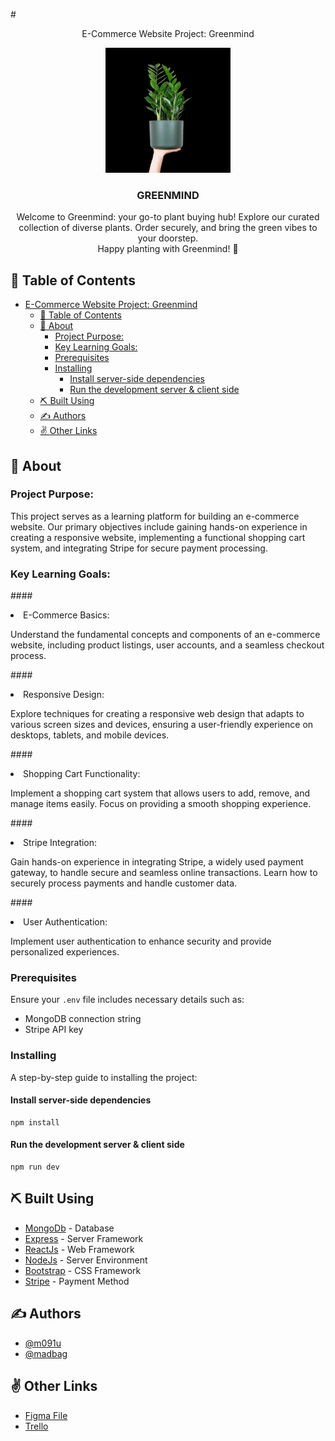 #<div align="center"> E-Commerce Website Project: Greenmind </div>
<p align="center">
  <a href="" rel="noopener">
 <img width=200px height=200px src="./client/public/A4 - 1.png" alt="Project logo"></a>
</p>

<h3 align="center">GREENMIND</h3>

<p align="center"> Welcome to Greenmind: your go-to plant buying hub! Explore our curated collection of diverse plants. Order securely, and bring the green vibes to your doorstep. 
<br>
Happy planting with Greenmind! 🌿
    <br> 
</p>

## 📝 Table of Contents
- [E-Commerce Website Project: Greenmind](#e-commerce-website-project-greenmind)
  - [📝 Table of Contents](#-table-of-contents)
  - [🧐 About ](#-about-)
    - [Project Purpose:](#project-purpose)
    - [Key Learning Goals:](#key-learning-goals)
    - [Prerequisites](#prerequisites)
    - [Installing](#installing)
      - [Install server-side dependencies](#install-server-side-dependencies)
      - [Run the development server \& client side](#run-the-development-server--client-side)
  - [⛏️ Built Using ](#️-built-using-)
  - [✍️ Authors ](#️-authors-)
  - [✌️ Other Links ](#️-other-links-)

## 🧐 About <a name = "about"></a>
### Project Purpose:
This project serves as a learning platform for building an e-commerce website. Our primary objectives include gaining hands-on experience in creating a responsive website, implementing a functional shopping cart system, and integrating Stripe for secure payment processing.

### Key Learning Goals:
####<li>E-Commerce Basics:</li> 
<p>Understand the fundamental concepts and components of an e-commerce website, including product listings, user accounts, and a seamless checkout process.</p>

####<li>Responsive Design:</li> 
<p>Explore techniques for creating a responsive web design that adapts to various screen sizes and devices, ensuring a user-friendly experience on desktops, tablets, and mobile devices.</p>

####<li>Shopping Cart Functionality:</li> 
<p>Implement a shopping cart system that allows users to add, remove, and manage items easily. Focus on providing a smooth shopping experience.</p>

####<li>Stripe Integration:</li> 
<p>Gain hands-on experience in integrating Stripe, a widely used payment gateway, to handle secure and seamless online transactions. Learn how to securely process payments and handle customer data.</p>

####<li>User Authentication:</li> 
<p>Implement user authentication to enhance security and provide personalized experiences.</p>

### Prerequisites
Ensure your `.env` file includes necessary details such as:
- MongoDB connection string
- Stripe API key

### Installing
A step-by-step guide to installing the project:

#### Install server-side dependencies
```
npm install
```

#### Run the development server & client side
```
npm run dev
```

## ⛏️ Built Using <a name = "built_using"></a>
- [MongoDb](https://www.mongodb.com/) - Database
- [Express](https://expressjs.com/) - Server Framework
- [ReactJs](https://react.dev/) - Web Framework
- [NodeJs](https://nodejs.org/en/) - Server Environment
- [Bootstrap](https://getbootstrap.com/) - CSS Framework
- [Stripe](https://stripe.com/docs/testing) - Payment Method

## ✍️ Authors <a name = "authors"></a>
- [@m091u](https://github.com/m091u) 
- [@madbag](https://github.com/madbag)

## ✌️ Other Links <a name = "acknowledgement"></a>
- [Figma File](https://www.figma.com/file/ew0smMXYJk39alxCfxtiTV/E-commerce-Project?type=whiteboard&t=TfknHzp0GRhdaxdC-0)
- [Trello](https://trello.com/b/5leUip5x/e-commerce-website)
